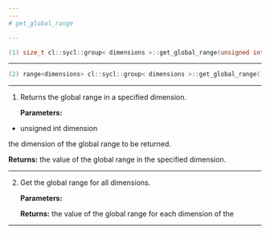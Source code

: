 ```yaml
---
---
# get_global_range

---
```


```cpp
(1) size_t cl::sycl::group< dimensions >::get_global_range(unsigned int dimension) const
```

---

```cpp
(2) range<dimensions> cl::sycl::group< dimensions >::get_global_range() const
```

---

1. Returns the global range in a specified dimension. 

   **Parameters:**

  * unsigned int dimension

   the dimension of the global range to be returned. 

   **Returns:** the value of the global range in the specified dimension. 

---

2. Get the global range for all dimensions. 

   **Parameters:**

   **Returns:** the value of the global range for each dimension of the 

---

